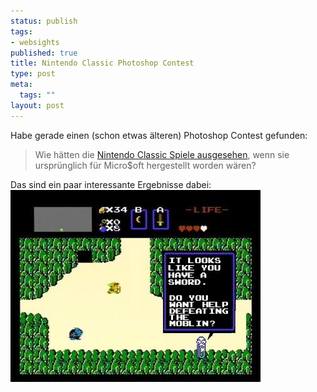 ```yaml
--- 
status: publish
tags: 
- websights
published: true
title: Nintendo Classic Photoshop Contest
type: post
meta: 
  tags: ""
layout: post
---
```

Habe gerade einen (schon etwas älteren) Photoshop Contest gefunden:

<blockquote>Wie hätten die <a href="http://forums.fark.com/cgi/fark/comments.pl?IDLink=1066684">Nintendo Classic Spiele ausgesehen</a>, wenn sie ursprünglich für Micro$oft hergestellt worden wären?</blockquote>

Das sind ein paar interessante Ergebnisse dabei:
<img src='/media/wp/thumb-050514zelda.jpg' alt='Microzelda' class="centered" />
